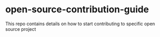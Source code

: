 # open-source-contribution-guide
This repo contains details on how to start contributing to specific open source project
